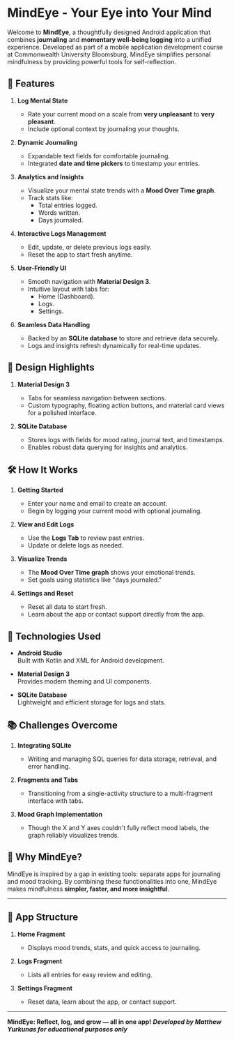 # MindEye - Your Eye into Your Mind

Welcome to **MindEye**, a thoughtfully designed Android application that combines **journaling** and **momentary well-being logging** into a unified experience. Developed as part of a mobile application development course at Commonwealth University Bloomsburg, MindEye simplifies personal mindfulness by providing powerful tools for self-reflection.

## 📌 Features

1. **Log Mental State**  
   - Rate your current mood on a scale from **very unpleasant** to **very pleasant**.  
   - Include optional context by journaling your thoughts.

2. **Dynamic Journaling**  
   - Expandable text fields for comfortable journaling.  
   - Integrated **date and time pickers** to timestamp your entries.

3. **Analytics and Insights**  
   - Visualize your mental state trends with a **Mood Over Time graph**.  
   - Track stats like:
     - Total entries logged.
     - Words written.
     - Days journaled.

4. **Interactive Logs Management**  
   - Edit, update, or delete previous logs easily.  
   - Reset the app to start fresh anytime.

5. **User-Friendly UI**  
   - Smooth navigation with **Material Design 3**.  
   - Intuitive layout with tabs for:
     - Home (Dashboard).  
     - Logs.  
     - Settings.  

6. **Seamless Data Handling**  
   - Backed by an **SQLite database** to store and retrieve data securely.  
   - Logs and insights refresh dynamically for real-time updates.

## 🎨 Design Highlights

1. **Material Design 3**  
   - Tabs for seamless navigation between sections.  
   - Custom typography, floating action buttons, and material card views for a polished interface.

2. **SQLite Database**  
   - Stores logs with fields for mood rating, journal text, and timestamps.  
   - Enables robust data querying for insights and analytics.

## 🛠️ How It Works

1. **Getting Started**  
   - Enter your name and email to create an account.  
   - Begin by logging your current mood with optional journaling.

2. **View and Edit Logs**  
   - Use the **Logs Tab** to review past entries.  
   - Update or delete logs as needed.  

3. **Visualize Trends**  
   - The **Mood Over Time graph** shows your emotional trends.  
   - Set goals using statistics like "days journaled."

4. **Settings and Reset**  
   - Reset all data to start fresh.  
   - Learn about the app or contact support directly from the app.

## 🚀 Technologies Used

- **Android Studio**  
  Built with Kotlin and XML for Android development.
  
- **Material Design 3**  
  Provides modern theming and UI components.
  
- **SQLite Database**  
  Lightweight and efficient storage for logs and stats.

## 📚 Challenges Overcome

1. **Integrating SQLite**  
   - Writing and managing SQL queries for data storage, retrieval, and error handling.  

2. **Fragments and Tabs**  
   - Transitioning from a single-activity structure to a multi-fragment interface with tabs.

3. **Mood Graph Implementation**  
   - Though the X and Y axes couldn't fully reflect mood labels, the graph reliably visualizes trends.

## 🤔 Why MindEye?

MindEye is inspired by a gap in existing tools: separate apps for journaling and mood tracking. By combining these functionalities into one, MindEye makes mindfulness **simpler, faster, and more insightful**.

---

## 📂 App Structure

1. **Home Fragment**  
   - Displays mood trends, stats, and quick access to journaling.

2. **Logs Fragment**  
   - Lists all entries for easy review and editing.

3. **Settings Fragment**  
   - Reset data, learn about the app, or contact support.

---

**MindEye: Reflect, log, and grow — all in one app!**
***Developed by Matthew Yurkunas for educational purposes only***
